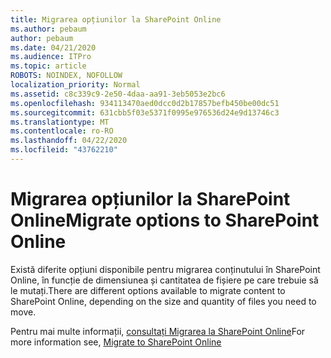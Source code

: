 ```yaml
---
title: Migrarea opțiunilor la SharePoint Online
ms.author: pebaum
author: pebaum
ms.date: 04/21/2020
ms.audience: ITPro
ms.topic: article
ROBOTS: NOINDEX, NOFOLLOW
localization_priority: Normal
ms.assetid: c8c339c9-2e50-4daa-aa91-3eb5053e2bc6
ms.openlocfilehash: 934113470aed0dcc0d2b17857befb450be00dc51
ms.sourcegitcommit: 631cbb5f03e5371f0995e976536d24e9d13746c3
ms.translationtype: MT
ms.contentlocale: ro-RO
ms.lasthandoff: 04/22/2020
ms.locfileid: "43762210"
---
```

# <a name="migrate-options-to-sharepoint-online"></a><span data-ttu-id="0f419-102">Migrarea opțiunilor la SharePoint Online</span><span class="sxs-lookup"><span data-stu-id="0f419-102">Migrate options to SharePoint Online</span></span>

<span data-ttu-id="0f419-103">Există diferite opțiuni disponibile pentru migrarea conținutului în SharePoint Online, în funcție de dimensiunea și cantitatea de fișiere pe care trebuie să le mutați.</span><span class="sxs-lookup"><span data-stu-id="0f419-103">There are different options available to migrate content to SharePoint Online, depending on the size and quantity of files you need to move.</span></span>
  
<span data-ttu-id="0f419-104">Pentru mai multe informații, [consultați Migrarea la SharePoint Online](https://go.microsoft.com/fwlink/?linkid-2022029)</span><span class="sxs-lookup"><span data-stu-id="0f419-104">For more information see, [Migrate to SharePoint Online](https://go.microsoft.com/fwlink/?linkid-2022029)</span></span>
  

